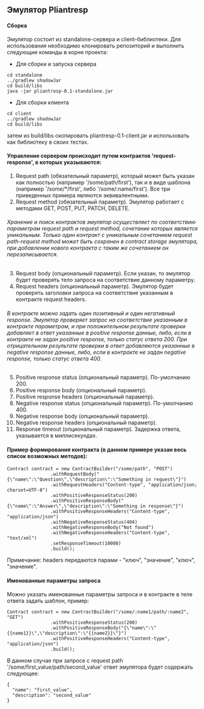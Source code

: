 ## Эмулятор Pliantresp

#### Сборка
Эмулятор состоит из standalone-сервера и client-библиотеки.
Для использования необходимо клонировать репозиторий и выполнить следующие команды в корне проекта:
* Для сборки и запуска сервера
```
cd standalone
../gradlew shadowJar
cd build/libs
java -jar pliantresp-0.1-standalone.jar
```
* Для сборки клиента
```
cd client
../gradlew shadowJar
cd build/libs
```
затем из build/libs скопировать pliantresp-0.1-client.jar и использовать как библиотеку в своих тестах.


#### Управление сервером происходит путем контрактов 'request-response', в которых указываются:
1. Request path (обязательный параметр), который может быть указан как полностью (например '/some/path/first'), так и в виде шаблона (например '/some/\*/first', либо '/some/:name/first'). Все три приведенных примера являются эквивалентными. 
2. Request method (обязательный параметр). Эмулятор работает с методами GET, POST, PUT, PATCH, DELETE.
###### Хранение и поиск контрактов эмулятор осуществляет по соответствию параметрам request path и request method, сочетание которых является уникальным. Только один контракт с уникальным сочетанием request path-request method может быть сохранен в contract storage эмулятора, при добавлении нового контракта с таким же сочетанием он перезаписывается.
3. Request body (опциональный параметр). Если указан, то эмулятор будет проверять тело запроса на соответствие данному параметру.
4. Request headers (опциональный параметр). Эмулятор будет проверять заголовки запроса на соответствие указанным в контракте request headers.
###### В контракте можно задать один позитивный и один негативный response. Эмулятор проверяет запрос на соответствие указанным в контракте параметрам, и при положительном результате проверки добавляет в ответ указанные в positive response данные, либо, если в контракте не задан positive response, только статус ответа 200. При отрицательном результате проверки в ответ добавляются указанные в negative response данные, либо, если в контракте не задан negative response, только статус ответа 400.
5. Positive response status (опциональный параметр). По-умолчанию 200.
6. Positive response body (опциональный параметр).
7. Positive response headers (опциональный параметр).
8. Negative response status (опциональный параметр). По-умолчанию 400.
9. Negative response body (опциональный параметр).
10. Negative response headers (опциональный параметр).
11. Response timeout (опциональный параметр). Задержка ответа, указывается в миллисекундах.


#### Пример формирования контракта (в данном примере указан весь список возможных методов):
```
Contract contract = new ContractBuilder("/some/path", "POST")
                .withRequestBody("{\"name\":\"Question\",\"description\":\"Something in request\"}")
                .withRequestHeaders("Content-type", "application/json; charset=UTF-8")
                .withPositiveResponseStatus(200)
                .withPositiveResponseBody("{\"name\":\"Answer\",\"description\":\"Something in response\"}")
                .withPositiveResponseHeaders("Content-type", "application/json")
                .withNegativeResponseStatus(404)
                .withNegativeResponseBody("Not found")
                .withNegativeResponseHeaders("Content-type", "text/xml")
                .setResponseTimeout(10000)
                .build();
```
Примечание: headers передаются парами - "ключ", "значение", "ключ", "значение".


#### Именованные параметры запроса
Можно указать именованные параметры запроса и в контракте в теле ответа задать шаблон, пример:
```
Contract contract = new ContractBuilder("/some/:name1/path/:name2", "GET")                
                .withPositiveResponseStatus(200)
                .withPositiveResponseBody("{\"name\":\"{{name1}}\",\"description\":\"{{name2}}\"}")
                .withPositiveResponseHeaders("Content-type", "application/json")                
                .build();
```
В данном случае при запросе с request path '/some/first_value/path/second_value' ответ эмулятора будет содержать следующее:
```
{
  "name": "first_value",
  "description": "second_value"
}
```
